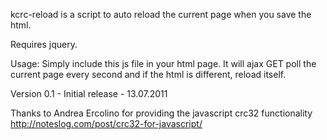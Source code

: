 kcrc-reload is a script to auto reload the current page when you save the html.

Requires jquery.

Usage: 
	Simply include this js file in your html page.
	It will ajax GET poll the current page every second and if the html is different, reload itself.




Version 0.1 - Initial release - 13.07.2011


Thanks to Andrea Ercolino for providing the javascript crc32 functionality
http://noteslog.com/post/crc32-for-javascript/

